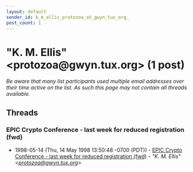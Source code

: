 ```yaml
---
layout: default
sender_id: k_m_ellis_protozoa_at_gwyn_tux_org_
post_count: 1
---
```


# "K. M. Ellis" <protozoa<span>@</span>gwyn.tux.org> (1 post)

_Be aware that many list participants used multiple email addresses over their time active on the list. As such this page may not contain all threads available._

## Threads

### EPIC Crypto Conference - last week for reduced registration (fwd)
+ 1998-05-14 (Thu, 14 May 1998 13:50:48 -0700 (PDT)) - [EPIC Crypto Conference - last week for reduced registration (fwd)](/archive/1998/05/d91aeeb9dc556602f2d33eb241778df30af78cf6bdc0e70faa41887c75afe377) - _"K. M. Ellis" \<protozoa@gwyn.tux.org\>_

